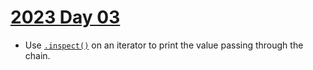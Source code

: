 # [2023 Day 03](https://adventofcode.com/2023/day/3)

- Use
  [`.inspect()`](https://doc.rust-lang.org/std/iter/trait.Iterator.html#method.inspect)
  on an iterator to print the value passing through the chain.
